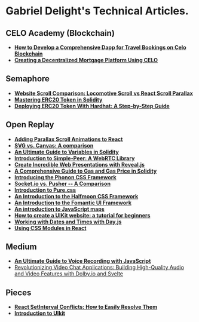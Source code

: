 # Gabriel Delight's Technical Articles.

## CELO Academy (Blockchain) 
- [**How to Develop a Comprehensive Dapp for Travel Bookings on Celo Blockchain**](https://celo.academy/t/how-to-develop-a-comprehensive-dapp-for-travel-bookings-on-celo-blockchain/328)
- [**Creating a Decentralized Mortgage Platform Using CELO**](https://celo.academy/t/creating-a-decentralized-mortgage-platform-using-celo/421/6)

## Semaphore
- [**Website Scroll Comparison: Locomotive Scroll vs React Scroll Parallax**](https://semaphoreci.com/blog/locomotive-scroll-react-scroll-parallax)
- [**Mastering ERC20 Token in Solidity**](https://semaphoreci.com/blog/erc20-token)
- [**Deploying ERC20 Token With Hardhat: A Step-by-Step Guide**](https://semaphoreci.com/blog/erc20-token-hardhat)
  
## Open Replay
- [**Adding Parallax Scroll Animations to React**](https://blog.openreplay.com/adding-parallax-animations-to-react)
- [**SVG vs. Canvas: A comparison**](https://blog.openreplay.com/svg-vs-canvas--a-comparison)
- [**An Ultimate Guide to Variables in So**](https://blog.openreplay.com/an-ultimate-guide-to-variables-in-solidity)[~~**l**~~](https://blog.openreplay.com/an-ultimate-guide-to-variables-in-solidity)[**idity**](https://blog.openreplay.com/an-ultimate-guide-to-variables-in-solidity)
- [**Introduction to Simple-Peer: A WebRTC Library**](https://blog.openreplay.com/introducing-simple-peer--a-webrtc-library)
- [**Create Incredible Web Presentations with Reveal.js**](https://blog.openreplay.com/create-incredible-web-presentations-with-reveal-js)
- [**A Comprehensive Guide to Gas and Gas Price in Solidity**](https://blog.openreplay.com/a-comprehensive-guide-to-gas-and-gas-price-in-solidity)
- [**Introducing the Phonon CSS Framework**](https://blog.openreplay.com/introducing-the-phonon-css-framework)
- [**Socket.io vs. Pusher -- A Comparison**](https://blog.openreplay.com/socket-io-vs-pusher--a-comparison)
- [**Introduction to Pure.css**](https://blog.openreplay.com/introduction-to-pure-css)
- [**An Introduction to the Halfmoon CSS Framework**](https://blog.openreplay.com/an-introduction-to-the-halfmoon-css-framework)
- [**An Introduction to the Fomantic UI Framework**](https://blog.openreplay.com/an-introduction-to-the-fomantic-ui-framework)
- [**An introduction to JavaScript maps**](https://blog.openreplay.com/an-introduction-to-javascript-maps)
- [**How to create a UIKit website: a tutorial for beginners**](https://blog.openreplay.com/how-to-create-a-uikit-website--a-tutorial-for-beginners)
- [**Working with Dates and Times with Day.js**](https://blog.openreplay.com/working-with-dates-and-times-with-day-js)
- [**Using CSS Modules in React**](https://blog.openreplay.com/using-css-modules-in-react)
[](https://celo.academy/t/creating-a-decentralized-mortgage-platform-using-celo/421/6)

## Medium 
- [**An Ultimate Guide to Voice Recording with JavaScript**](https://javascript.plainenglish.io/an-ultimate-guide-to-voice-recording-with-javascript-119e505780cd)
- [Revolutionizing Video Chat Applications: Building High-Quality Audio and Video Features with Dolby.io and Svelte](https://javascript.plainenglish.io/revolutionizing-video-chat-applications-building-high-quality-audio-and-video-features-with-dolby-i-bdde4fa41806)
[](https://javascript.plainenglish.io/an-ultimate-guide-to-voice-recording-with-javascript-119e505780cd)

## Pieces 
- [**React SetInterval Conflicts: How to Easily Resolve Them**](https://code.pieces.app/blog/resolving-react-setinterval-conflicts)
- [**Introduction to UIkit**](https://code.pieces.app/blog/introduction-to-uikit)


